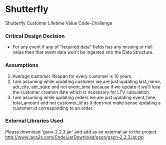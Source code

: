 # Shutterfly
Shutterfly Customer Lifetime Value Code-Challenge

### Critical Design Decision

* For any event if any of "required data" fields has any missing or null value then that event data won't be ingested into the Data Structure. 

### Assumptions

1) Average customer lifespan for every customer is 10 years.
2) I am assuming while updating customer we are just updating last_name, adr_city, adr_state and not event_time because if we update it we'll lose the customer creation date which is necessary for LTV calculation.
3) I am assuming while updating orders we are just updating event_time, total_amount and not customer_id  as it does not make sense updating a customer id corresponding to an order.

### External Libraries Used

Please download 'gson-2.2.3.jar' and add as an external jar to the project.
http://www.java2s.com/Code/JarDownload/gson/gson-2.2.3.jar.zip
